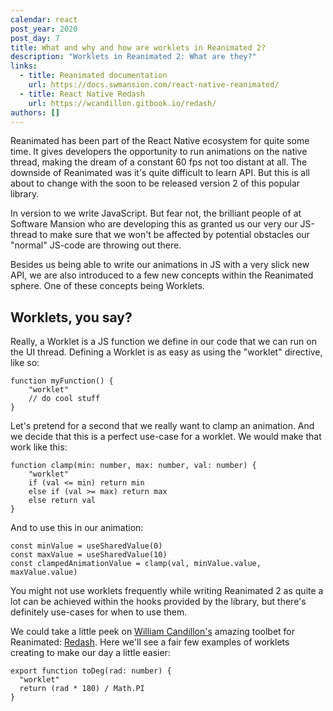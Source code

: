 ```yaml
---
calendar: react
post_year: 2020
post_day: 7
title: What and why and how are worklets in Reanimated 2?
description: "Worklets in Reanimated 2: What are they?"
links:
  - title: Reanimated documentation
    url: https://docs.swmansion.com/react-native-reanimated/
  - title: React Native Redash
    url: https://wcandillon.gitbook.io/redash/
authors: []
---
```

Reanimated has been part of the React Native ecosystem for quite some time. It gives developers the opportunity to run animations on the native thread, making the dream of a constant 60 fps not too distant at all. The downside of Reanimated was it's quite difficult to learn API. But this is all about to change with the soon to be released version 2 of this popular library.

In version to we write JavaScript. But fear not, the brilliant people of at Software Mansion who are developing this as granted us our very our JS-thread to make sure that we won't be affected by potential obstacles our "normal" JS-code are throwing out there. 

Besides us being able to write our animations in JS with a very slick new API, we are also introduced to a few new concepts within the Reanimated sphere. One of these concepts being Worklets.

## Worklets, you say?

Really, a Worklet is a JS function we define in our code that we can run on the UI thread. Defining a Worklet is as easy as using the "worklet" directive, like so:

```
function myFunction() {
    "worklet"
    // do cool stuff
}
```

Let's pretend for a second that we really want to clamp an animation. And we decide that this is a perfect use-case for a worklet. We would make that work like this:

```
function clamp(min: number, max: number, val: number) {
    "worklet"
    if (val <= min) return min
    else if (val >= max) return max
    else return val
}
```

And to use this in our animation:

```
const minValue = useSharedValue(0)
const maxValue = useSharedValue(10)
const clampedAnimationValue = clamp(val, minValue.value, maxValue.value)
```

You might not use worklets frequently while writing Reanimated 2 as quite a lot can be achieved within the hooks provided by the library, but there's definitely use-cases for when to use them.

We could take a little peek on [William Candillon's](https://twitter.com/wcandillon) amazing toolbet for Reanimated: [Redash](https://github.com/wcandillon/react-native-redash). Here we'll see a fair few examples of worklets creating to make our day a little easier:

```
export function toDeg(rad: number) {
  "worklet"
  return (rad * 180) / Math.PI
}
```